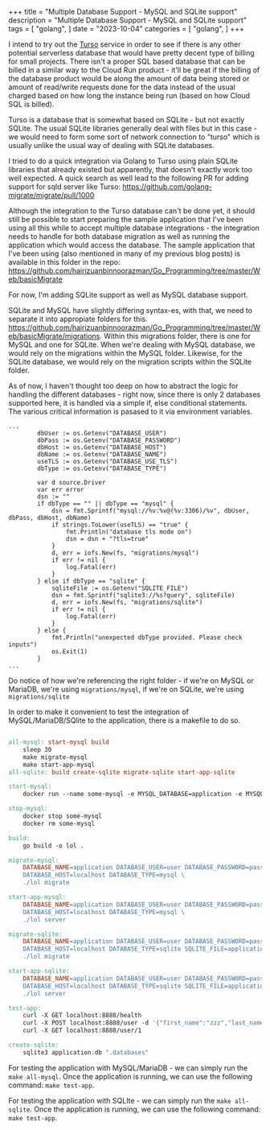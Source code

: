 +++
title = "Multiple Database Support - MySQL and SQLite support"
description = "Multiple Database Support - MySQL and SQLite support"
tags = [
    "golang",
]
date = "2023-10-04"
categories = [
    "golang",
]
+++

I intend to try out the [Turso](https://turso.tech/) service in order to see if there is any other potential serverless database that would have pretty decent type of billing for small projects. There isn't a proper SQL based database that can be billed in a similar way to the Cloud Run product - it'll be great if the billing of the database product would be along the amount of data being stored or amount of read/write requests done for the data instead of the usual charged based on how long the instance being run (based on how Cloud SQL is billed).

Turso is a database that is somewhat based on SQLite - but not exactly SQLite. The usual SQLite libraries generally deal with files but in this case - we would need to form some sort of network connection to "turso" which is usually unlike the usual way of dealing with SQLite databases.

I tried to do a quick integration via Golang to Turso using plain SQLite libraries that already existed but apparently, that doesn't exactly work too well expected. A quick search as well lead to the following PR for adding support for sqld server like Turso: https://github.com/golang-migrate/migrate/pull/1000

Although the integration to the Turso database can't be done yet, it should still be possible to start preparing the sample application that I've been using all this while to accept multiple database integrations - the integration needs to handle for both database migration as well as running the application which would access the database. The sample application that I've been using (also mentioned in many of my previous blog posts) is available in this folder in the repo: https://github.com/hairizuanbinnoorazman/Go_Programming/tree/master/Web/basicMigrate

For now, I'm adding SQLite support as well as MySQL database support.

SQLite and MySQL have slightly differing syntax-es, with that, we need to separate it into appropiate folders for this. https://github.com/hairizuanbinnoorazman/Go_Programming/tree/master/Web/basicMigrate/migrations. Within this migrations folder, there is one for MySQL and one for SQLite. When we're dealing with MySQL database, we would rely on the migrations within the MySQL folder. Likewise, for the SQLite database, we would rely on the migration scripts within the SQLite folder.

As of now, I haven't thought too deep on how to abstract the logic for handling the different databases - right now, since there is only 2 databases supported here, it is handled via a simple if, else conditional statements. The various critical information is pasased to it via environment variables.

```golang
...
		dbUser := os.Getenv("DATABASE_USER")
		dbPass := os.Getenv("DATABASE_PASSWORD")
		dbHost := os.Getenv("DATABASE_HOST")
		dbName := os.Getenv("DATABASE_NAME")
		useTLS := os.Getenv("DATABASE_USE_TLS")
		dbType := os.Getenv("DATABASE_TYPE")

		var d source.Driver
		var err error
		dsn := ""
		if dbType == "" || dbType == "mysql" {
			dsn = fmt.Sprintf("mysql://%v:%v@(%v:3306)/%v", dbUser, dbPass, dbHost, dbName)
			if strings.ToLower(useTLS) == "true" {
				fmt.Println("database tls mode on")
				dsn = dsn + "?tls=true"
			}
			d, err = iofs.New(fs, "migrations/mysql")
			if err != nil {
				log.Fatal(err)
			}
		} else if dbType == "sqlite" {
			sqliteFile := os.Getenv("SQLITE_FILE")
			dsn = fmt.Sprintf("sqlite3://%s?query", sqliteFile)
			d, err = iofs.New(fs, "migrations/sqlite")
			if err != nil {
				log.Fatal(err)
			}
		} else {
			fmt.Println("unexpected dbType provided. Please check inputs")
			os.Exit(1)
		}
...
```

Do notice of how we're referencing the right folder - if we're on MySQL or MariaDB, we're using `migrations/mysql`, if we're on SQLite, we're using `migrations/sqlite`

In order to make it convenient to test the integration of MySQL/MariaDB/SQlite to the application, there is a makefile to do so.

```makefile

all-mysql: start-mysql build
	sleep 30
	make migrate-mysql 
	make start-app-mysql
all-sqlite: build create-sqlite migrate-sqlite start-app-sqlite

start-mysql:
	docker run --name some-mysql -e MYSQL_DATABASE=application -e MYSQL_ROOT_PASSWORD=my-secret-pw -e MYSQL_USER=user -e MYSQL_PASSWORD=password -p 3306:3306 -d mysql:5.7

stop-mysql:
	docker stop some-mysql
	docker rm some-mysql

build:
	go build -o lol .

migrate-mysql:
	DATABASE_NAME=application DATABASE_USER=user DATABASE_PASSWORD=password \
	DATABASE_HOST=localhost DATABASE_TYPE=mysql \
	./lol migrate

start-app-mysql:
	DATABASE_NAME=application DATABASE_USER=user DATABASE_PASSWORD=password \
	DATABASE_HOST=localhost DATABASE_TYPE=mysql \
	./lol server

migrate-sqlite:
	DATABASE_NAME=application DATABASE_USER=user DATABASE_PASSWORD=password \
	DATABASE_HOST=localhost DATABASE_TYPE=sqlite SQLITE_FILE=application.db \
	./lol migrate

start-app-sqlite:
	DATABASE_NAME=application DATABASE_USER=user DATABASE_PASSWORD=password \
	DATABASE_HOST=localhost DATABASE_TYPE=sqlite SQLITE_FILE=application.db \
	./lol server

test-app:
	curl -X GET localhost:8888/health
	curl -X POST localhost:8888/user -d '{"first_name":"zzz","last_name":"zzz"}'
	curl -X GET localhost:8888/user/1

create-sqlite:
	sqlite3 application.db ".databases"


```

For testing the application with MySQL/MariaDB - we can simply run the `make all-mysql`. Once the application is running, we can use the following command: `make test-app`.

For testing the application with SQLIte - we can simply run the `make all-sqlite`. Once the application is running, we can use the following command: `make test-app`.
